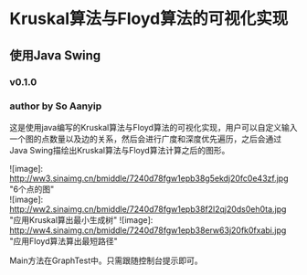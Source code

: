 Kruskal算法与Floyd算法的可视化实现
===================================
使用Java Swing
----------------------------------- 
### v0.1.0  
### author by So Aanyip

这是使用java编写的Kruskal算法与Floyd算法的可视化实现，用户可以自定义输入一个图的点数量以及边的关系，然后会进行广度和深度优先遍历，之后会通过Java Swing描绘出Kruskal算法与Floyd算法计算之后的图形。

![image]: http://ww3.sinaimg.cn/bmiddle/7240d78fgw1epb38g5ekdj20fc0e43zf.jpg "6个点的图"  
![image]: http://ww2.sinaimg.cn/bmiddle/7240d78fgw1epb38f2l2qj20ds0eh0ta.jpg "应用Kruskal算出最小生成树"
![image]: http://ww4.sinaimg.cn/bmiddle/7240d78fgw1epb38erw63j20fk0fxabi.jpg "应用Floyd算法算出最短路径"  

Main方法在GraphTest中。只需跟随控制台提示即可。



	
